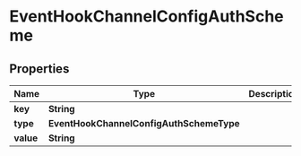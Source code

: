 

# EventHookChannelConfigAuthScheme


## Properties

| Name | Type | Description | Notes |
|------------ | ------------- | ------------- | -------------|
|**key** | **String** |  |  [optional] |
|**type** | **EventHookChannelConfigAuthSchemeType** |  |  [optional] |
|**value** | **String** |  |  [optional] |



